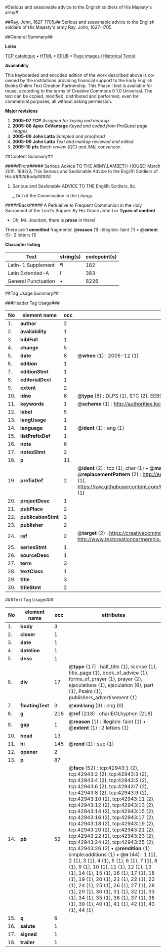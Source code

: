 #Serious and seasonable advice to the English soldiers of His Majesty's army#

##Ray, John, 1627-1705.##
Serious and seasonable advice to the English soldiers of His Majesty's army
Ray, John, 1627-1705.

##General Summary##

**Links**

[TCP catalogue](http://www.ota.ox.ac.uk/tcp/)  • 
[HTML](http://tei.it.ox.ac.uk/tcp/Texts-HTML/free/A58/A58178.html)  • 
[EPUB](http://tei.it.ox.ac.uk/tcp/Texts-EPUB/free/A58/A58178.epub) • 
[Page images (Historical Texts)](https://data.historicaltexts.jisc.ac.uk/view?pubId=eebo-09390674e&pageId=eebo-09390674e-42943-1)

**Availability**

This keyboarded and encoded edition of the
	       work described above is co-owned by the institutions
	       providing financial support to the Early English Books
	       Online Text Creation Partnership. This Phase I text is
	       available for reuse, according to the terms of Creative
	       Commons 0 1.0 Universal. The text can be copied,
	       modified, distributed and performed, even for
	       commercial purposes, all without asking permission.

**Major revisions**

1. __2005-07__ __TCP__ *Assigned for keying and markup*
1. __2005-08__ __Apex CoVantage__ *Keyed and coded from ProQuest page images*
1. __2005-09__ __John Latta__ *Sampled and proofread*
1. __2005-09__ __John Latta__ *Text and markup reviewed and edited*
1. __2005-10__ __pfs__ *Batch review (QC) and XML conversion*

##Content Summary##

#####Front#####
Serious Advice TO THE ARMY.LAMBETH-HOUSE:
March 20th. 1692/3;.This Serious and Seaſonable Advice to the Engliſh Soldiers of His
#####Body#####

1. Serious and Seaſonable ADVICE TO THE Engliſh Soldiers, &c.

    _ Out of the Commination in the Liturgy.

#####Back#####
A Perſuaſive to Frequent Communion in the Holy Sacrament of the Lord's Supper. By His Grace John Lor
**Types of content**

  * Oh, Mr. Jourdain, there is **prose** in there!

There are 1 **ommitted** fragments! 
 @__reason__ (1) : illegible: faint (1)  •  @__extent__ (1) : 2 letters (1)

**Character listing**


|Text|string(s)|codepoint(s)|
|---|---|---|
|Latin-1 Supplement|¶|182|
|Latin Extended-A|ſ|383|
|General Punctuation|•|8226|

##Tag Usage Summary##

###Header Tag Usage###

|No|element name|occ|attributes|
|---|---|---|---|
|1.|__author__|2||
|2.|__availability__|1||
|3.|__biblFull__|1||
|4.|__change__|5||
|5.|__date__|8| @__when__ (1) : 2005-12 (1)|
|6.|__edition__|1||
|7.|__editionStmt__|1||
|8.|__editorialDecl__|1||
|9.|__extent__|2||
|10.|__idno__|6| @__type__ (6) : DLPS (1), STC (2), EEBO-CITATION (1), OCLC (1), VID (1)|
|11.|__keywords__|1| @__scheme__ (1) : http://authorities.loc.gov/ (1)|
|12.|__label__|5||
|13.|__langUsage__|1||
|14.|__language__|1| @__ident__ (1) : eng (1)|
|15.|__listPrefixDef__|1||
|16.|__note__|6||
|17.|__notesStmt__|2||
|18.|__p__|11||
|19.|__prefixDef__|2| @__ident__ (2) : tcp (1), char (1)  •  @__matchPattern__ (2) : ([0-9\-]+):([0-9IVX]+) (1), (.+) (1)  •  @__replacementPattern__ (2) : http://eebo.chadwyck.com/downloadtiff?vid=$1&page=$2 (1), https://raw.githubusercontent.com/textcreationpartnership/Texts/master/tcpchars.xml#$1 (1)|
|20.|__projectDesc__|1||
|21.|__pubPlace__|2||
|22.|__publicationStmt__|2||
|23.|__publisher__|2||
|24.|__ref__|2| @__target__ (2) : https://creativecommons.org/publicdomain/zero/1.0/ (1), http://www.textcreationpartnership.org/docs/. (1)|
|25.|__seriesStmt__|1||
|26.|__sourceDesc__|1||
|27.|__term__|3||
|28.|__textClass__|1||
|29.|__title__|3||
|30.|__titleStmt__|2||


###Text Tag Usage###

|No|element name|occ|attributes|
|---|---|---|---|
|1.|__body__|3||
|2.|__closer__|1||
|3.|__date__|1||
|4.|__dateline__|1||
|5.|__desc__|1||
|6.|__div__|17| @__type__ (17) : half_title (1), license (1), title_page (1), book_of_advice (1), forms_of_prayer (1), prayer (2), ejaculations (1), ejaculation (6), part (1), Psalm (1), publishers_advertisement (1)|
|7.|__floatingText__|3| @__xml:lang__ (3) : eng (0)|
|8.|__g__|218| @__ref__ (218) : char:EOLhyphen (218)|
|9.|__gap__|1| @__reason__ (1) : illegible: faint (1)  •  @__extent__ (1) : 2 letters (1)|
|10.|__head__|13||
|11.|__hi__|145| @__rend__ (1) : sup (1)|
|12.|__opener__|2||
|13.|__p__|87||
|14.|__pb__|52| @__facs__ (52) : tcp:42943:1 (2), tcp:42943:2 (2), tcp:42943:3 (2), tcp:42943:4 (2), tcp:42943:5 (2), tcp:42943:6 (2), tcp:42943:7 (2), tcp:42943:8 (2), tcp:42943:9 (2), tcp:42943:10 (2), tcp:42943:11 (2), tcp:42943:12 (2), tcp:42943:13 (2), tcp:42943:14 (2), tcp:42943:15 (2), tcp:42943:16 (2), tcp:42943:17 (2), tcp:42943:18 (2), tcp:42943:19 (2), tcp:42943:20 (2), tcp:42943:21 (2), tcp:42943:22 (2), tcp:42943:23 (2), tcp:42943:24 (2), tcp:42943:25 (2), tcp:42943:26 (2)  •  @__rendition__ (1) : simple:additions (1)  •  @__n__ (44) : 1 (1), 2 (1), 3 (1), 4 (1), 5 (1), 6 (1), 7 (1), 8 (1), 9 (1), 10 (1), 11 (1), 12 (1), 13 (1), 14 (1), 15 (1), 16 (1), 17 (1), 18 (1), 19 (1), 20 (1), 21 (1), 22 (1), 23 (1), 24 (1), 25 (1), 26 (1), 27 (1), 28 (1), 29 (1), 30 (1), 31 (1), 32 (1), 33 (1), 34 (1), 35 (1), 36 (1), 37 (1), 38 (1), 39 (1), 40 (1), 41 (1), 42 (1), 43 (1), 44 (1)|
|15.|__q__|6||
|16.|__salute__|1||
|17.|__signed__|1||
|18.|__trailer__|1||
